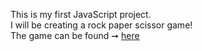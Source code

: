 This is my first JavaScript project. <br> 
I will be creating a rock paper scissor game! <br>
The game can be found &#10142; <a href="https://jarifahmad.github.io/Rock-paper-scissors-project/">here</a>